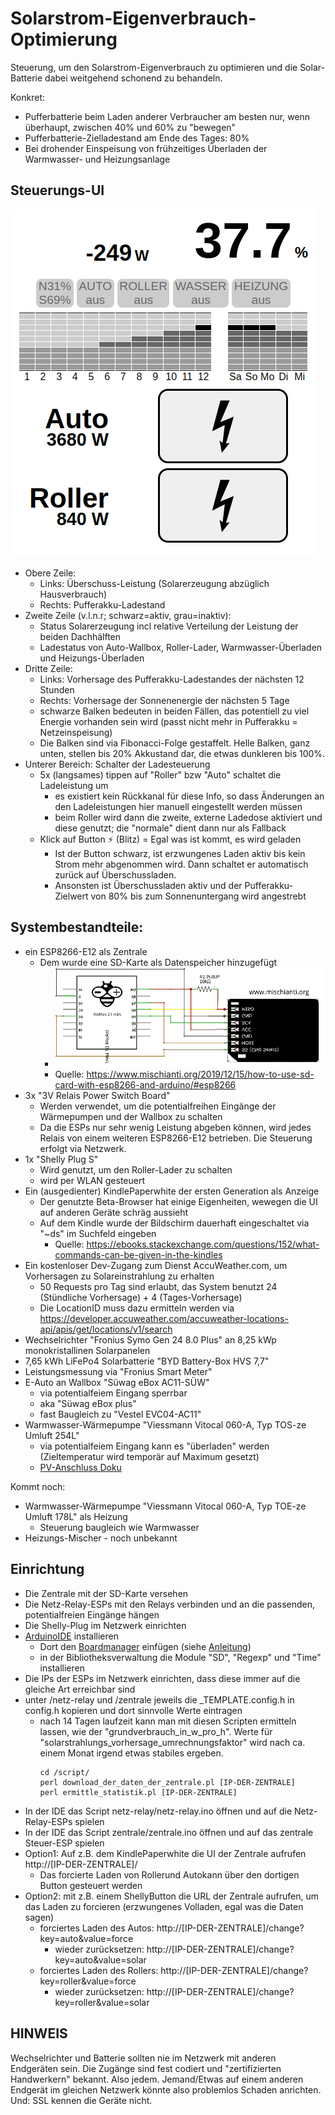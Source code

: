 # Solarstrom-Eigenverbrauch-Optimierung

Steuerung, um den Solarstrom-Eigenverbrauch zu optimieren und die Solar-Batterie dabei
weitgehend schonend zu behandeln.

Konkret:
- Pufferbatterie beim Laden anderer Verbraucher am besten nur, wenn überhaupt, zwischen 40% und 60% zu "bewegen"
- Pufferbatterie-Zielladestand am Ende des Tages: 80%
- Bei drohender Einspeisung von frühzeitiges Überladen der Warmwasser- und Heizungsanlage

## Steuerungs-UI

![Screenshot der UI](ui-screenshot.png)

- Obere Zeile:
  - Links: Überschuss-Leistung (Solarerzeugung abzüglich Hausverbrauch)
  - Rechts: Pufferakku-Ladestand
- Zweite Zeile (v.l.n.r; schwarz=aktiv, grau=inaktiv):
  - Status Solarerzeugung incl relative Verteilung der Leistung der beiden Dachhälften
  - Ladestatus von Auto-Wallbox, Roller-Lader, Warmwasser-Überladen und Heizungs-Überladen
- Dritte Zeile:
  - Links: Vorhersage des Pufferakku-Ladestandes der nächsten 12 Stunden
  - Rechts: Vorhersage der Sonnenenergie der nächsten 5 Tage
  - schwarze Balken bedeuten in beiden Fällen, das potentiell zu viel Energie vorhanden sein wird (passt nicht mehr in Pufferakku = Netzeinspeisung)
  - Die Balken sind via Fibonacci-Folge gestaffelt. Helle Balken, ganz unten, stellen bis 20% Akkustand dar, die etwas dunkleren bis 100%.
- Unterer Bereich: Schalter der Ladesteuerung
  - 5x (langsames) tippen auf "Roller" bzw "Auto" schaltet die Ladeleistung um
    - es existiert kein Rückkanal für diese Info, so dass Änderungen an den Ladeleistungen hier manuell eingestellt werden müssen
    - beim Roller wird dann die zweite, externe Ladedose aktiviert und diese genutzt; die "normale" dient dann nur als Fallback 
  - Klick auf Button &#9889; (Blitz) = Egal was ist kommt, es wird geladen
    - Ist der Button schwarz, ist erzwungenes Laden aktiv bis kein Strom mehr abgenommen wird. Dann schaltet er automatisch zurück auf Überschussladen.
    - Ansonsten ist Überschussladen aktiv und der Pufferakku-Zielwert von 80% bis zum Sonnenuntergang wird angestrebt

## Systembestandteile:
- ein ESP8266-E12 als Zentrale
  - Dem wurde eine SD-Karte als Datenspeicher hinzugefügt 
    - ![Schaltplan zum Anschluss der SD-Karte an den ESP8266-12E](sd-card-anschlussplan.png)
    - Quelle: <https://www.mischianti.org/2019/12/15/how-to-use-sd-card-with-esp8266-and-arduino/#esp8266>
- 3x "3V Relais Power Switch Board"
  - Werden verwendet, um die potentialfreihen Eingänge der Wärmepumpen und der Wallbox zu schalten
  - Da die ESPs nur sehr wenig Leistung abgeben können, wird jedes Relais von einem weiteren ESP8266-E12 betrieben. Die Steuerung erfolgt via Netzwerk.
- 1x "Shelly Plug S"
  - Wird genutzt, um den Roller-Lader zu schalten
  - wird per WLAN gesteuert
- Ein (ausgedienter) KindlePaperwhite der ersten Generation als Anzeige
  - Der genutzte Beta-Browser hat einige Eigenheiten, wewegen die UI auf anderen Geräte schräg aussieht
  - Auf dem Kindle wurde der Bildschirm dauerhaft eingeschaltet via "~ds" im Suchfeld eingeben
    - Quelle: <https://ebooks.stackexchange.com/questions/152/what-commands-can-be-given-in-the-kindles>
- Ein kostenloser Dev-Zugang zum Dienst AccuWeather.com, um Vorhersagen zu Solareinstrahlung zu erhalten
  - 50 Requests pro Tag sind erlaubt, das System benutzt 24 (Stündliche Vorhersage) + 4 (Tages-Vorhersage)
  - Die LocationID muss dazu ermitteln werden via <https://developer.accuweather.com/accuweather-locations-api/apis/get/locations/v1/search>
- Wechselrichter "Fronius Symo Gen 24 8.0 Plus" an 8,25 kWp monokristallinen Solarpanelen
- 7,65 kWh LiFePo4 Solarbatterie "BYD Battery-Box HVS 7,7" 
- Leistungsmessung via "Fronius Smart Meter"
- E-Auto an Wallbox "Süwag eBox AC11-SÜW"
  - via potentialfeiem Eingang sperrbar 
  - aka "Süwag eBox plus"
  - fast Baugleich zu "Vestel EVC04-AC11"
- Warmwasser-Wärmepumpe "Viessmann Vitocal 060-A, Typ TOS-ze Umluft 254L"
  - via potentialfeiem Eingang kann es "überladen" werden (Zieltemperatur wird temporär auf Maximum gesetzt)
  - [PV-Anschluss Doku](https://www.viessmann-community.com/t5/Waermepumpe-Hybridsysteme/Funktion-PV-Anlage-mit-Vitocal-262-A-und-Vitocal-060-A/m-p/303739/emcs_t/S2h8ZW1haWx8dG9waWNfc3Vic2NyaXB0aW9ufExENDlMU0w2VVlVREtCfDMwMzczOXxTVUJTQ1JJUFRJT05TfGhL#M64397)

Kommt noch:
- Warmwasser-Wärmepumpe "Viessmann Vitocal 060-A, Typ TOE-ze Umluft 178L" als Heizung
  - Steuerung baugleich wie Warmwasser
- Heizungs-Mischer - noch unbekannt

## Einrichtung
- Die Zentrale mit der SD-Karte versehen
- Die Netz-Relay-ESPs mit den Relays verbinden und an die passenden, potentialfreien Eingänge hängen
- Die Shelly-Plug im Netzwerk einrichten
- [ArduinoIDE](https://www.arduino.cc/en/software) installieren
  - Dort den [Boardmanager](http://arduino.esp8266.com/stable/package_esp8266com_index.json) einfügen (siehe [Anleitung](https://circuitjournal.com/esp8266-with-arduino-ide))
  - in der Bibliotheksverwaltung die Module "SD", "Regexp" und "Time" installieren
- Die IPs der ESPs im Netzwerk einrichten, dass diese immer auf die gleiche Art erreichbar sind
- unter /netz-relay und /zentrale jeweils die _TEMPLATE.config.h in config.h kopieren und dort sinnvolle Werte eintragen
  - nach 14 Tagen laufzeit kann man mit diesen Scripten ermitteln lassen, wie der "grundverbrauch_in_w_pro_h". Werte für "solarstrahlungs_vorhersage_umrechnungsfaktor" wird nach ca. einem Monat irgend etwas stabiles ergeben.
    ```
    cd /script/
    perl download_der_daten_der_zentrale.pl [IP-DER-ZENTRALE]
    perl ermittle_statistik.pl [IP-DER-ZENTRALE]
    ```
- In der IDE das Script netz-relay/netz-relay.ino öffnen und auf die Netz-Relay-ESPs spielen
- In der IDE das Script zentrale/zentrale.ino öffnen und auf das zentrale Steuer-ESP spielen
- Option1: Auf z.B. dem KindlePaperwhite die UI der Zentrale aufrufen http://[IP-DER-ZENTRALE]/
  - Das forcierte Laden von Rollerund Autokann über den dortigen Button gesteuert werden
- Option2: mit z.B. einem ShellyButton die URL der Zentrale aufrufen, um das Laden zu forcieren (erzwungenes Volladen, egal was die Daten sagen)
  - forciertes Laden des Autos: http://[IP-DER-ZENTRALE]/change?key=auto&value=force
    - wieder zurücksetzen: http://[IP-DER-ZENTRALE]/change?key=auto&value=solar
  - forciertes Laden des Rollers: http://[IP-DER-ZENTRALE]/change?key=roller&value=force
    - wieder zurücksetzen: http://[IP-DER-ZENTRALE]/change?key=roller&value=solar

## HINWEIS
Wechselrichter und Batterie sollten nie im Netzwerk mit anderen Endgeräten sein. Die Zugänge
sind fest codiert und "zertifizierten Handwerkern" bekannt. Also jedem. Jemand/Etwas auf einem
anderen Endgerät im gleichen Netzwerk könnte also problemlos Schaden anrichten. Und: SSL kennen
die Geräte nicht.
